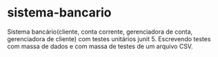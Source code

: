 # sistema-bancario
Sistema bancário(cliente, conta corrente, gerenciadora de conta, gerenciadora de cliente) com testes unitários junit 5.
Escrevendo testes com massa de dados e com massa de testes de um arquivo CSV.
